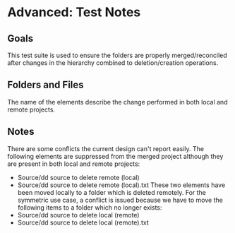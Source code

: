 # Advanced: Test Notes
## Goals
This test suite is used to ensure the folders are properly merged/reconciled after changes in the hierarchy combined to deletion/creation operations.

## Folders and Files
The name of the elements describe the change performed in both local and remote projects.

## Notes
There are some conflicts the current design can't report easily. The following elements are suppressed from the merged project although they are present in both local and remote projects:
* Source/dd source to delete remote (local)
* Source/dd source to delete remote (local).txt
These two elements have been moved locally to a folder which is deleted remotely.
For the symmetric use case, a conflict is issued because we have to move the following items to a folder which no longer exists:
* Source/dd source to delete local (remote)
* Source/dd source to delete local (remote).txt
